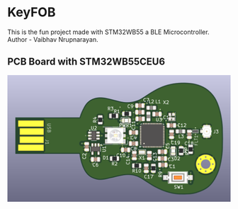 # KeyFOB
 This is the fun project made with STM32WB55 a BLE Microcontroller.
 <br>
 Author - Vaibhav Nrupnarayan.
## PCB Board with STM32WB55CEU6
<img src="Docs/Screenshot 2024-09-22 180018.png" alt="Italian Trulli">
